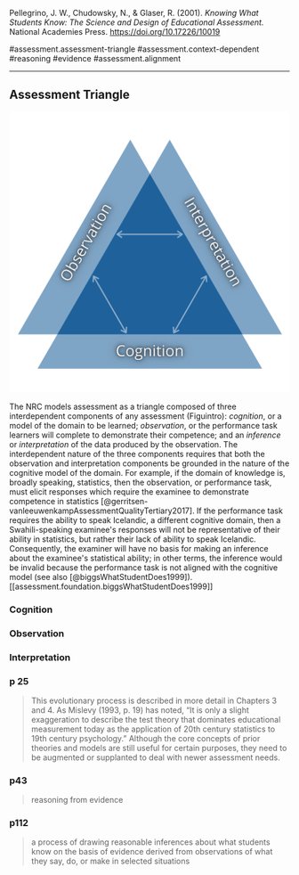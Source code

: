 
Pellegrino, J. W., Chudowsky, N., & Glaser, R. (2001). *Knowing What Students Know: The Science and Design of Educational Assessment.* National Academies Press. https://doi.org/10.17226/10019


 #assessment.assessment-triangle #assessment.context-dependent #reasoning #evidence #assessment.alignment

---

## Assessment Triangle
![Assessment Triangle](assets/assessment-triangle.png)

The NRC models assessment as a triangle composed of three interdependent components of any assessment (Figuintro):  *cognition*, or a model of the domain to be learned; *observation*, or the performance task learners will complete to demonstrate their competence; and an *inference* or *interpretation* of the data produced by the observation. The interdependent nature of the three components requires that both the observation and interpretation components be grounded in the nature of the cognitive model of the domain. For example, if the domain of knowledge is, broadly speaking, statistics, then the observation, or performance task, must elicit responses which require the examinee to demonstrate competence in statistics [@gerritsen-vanleeuwenkampAssessmentQualityTertiary2017]. If the performance task requires the ability to speak Icelandic, a different cognitive domain, then a Swahili-speaking examinee's responses will not be representative of their ability in statistics, but rather their lack of ability to speak Icelandic. Consequently, the examiner will have no basis for making an inference about the examinee's statistical ability; in other terms, the inference would be invalid because the performance task is not aligned with the cognitive model (see also [@biggsWhatStudentDoes1999]). [[assessment.foundation.biggsWhatStudentDoes1999]]


### Cognition

### Observation

### Interpretation

### p 25

> This evolutionary process is described in more detail in Chapters 3 and 4. As Mislevy (1993, p. 19) has noted, “It is only a slight exaggeration to describe the test theory that dominates educational measurement today as the application of 20th century statistics to 19th century psychology.” Although the core concepts of prior theories and models are still useful for certain purposes, they need to be augmented or supplanted to deal with newer assessment needs.

### p43 

> reasoning from evidence


### p112
> a process of drawing reasonable inferences about what students know on the basis of evidence derived from observations of what they say, do, or make in selected situations 

